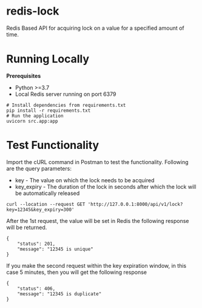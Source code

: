 # redis-lock
Redis Based API for acquiring lock on a value for a specified amount of time.

# Running Locally
**Prerequisites**
- Python >=3.7
- Local Redis server running on port 6379

```
# Install dependencies from requirements.txt
pip install -r requirements.txt
# Run the application
uvicorn src.app:app
```

# Test Functionality

Import the cURL command in Postman to test the functionality. Following are the query parameters:

- key - The value on which the lock needs to be acquired
- key_expiry - The duration of the lock in seconds after which the lock will be automatically released

```
curl --location --request GET 'http://127.0.0.1:8000/api/v1/lock?key=12345&key_expiry=300'
```

After the 1st request, the value will be set in Redis the following response will be returned.

```
{
    "status": 201,
    "message": "12345 is unique"
}
```

If you make the second request within the key expiration window, in this case 5 minutes, then you will get the following response

```
{
    "status": 406,
    "message": "12345 is duplicate"
}
```